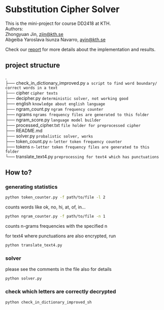 # Substitution Cipher Solver

This is the mini-project for course DD2418 at KTH.  
Authors:  
Zhongyuan Jin, zjin@kth.se  
Abgeiba Yaroslava Isunza Navarro, ayin@kth.se

Check our [report](LanguageEngineering_report.pdf) for more details about the implementation and results.

## project structure

.  
├── check_in_dictionary_improved.py `a script to find word boundary/ correct words in a text`  
├── cipher `cipher texts`  
├── decipher.py `deterministic solver, not working good`  
├── english `knowledge about english language`  
├── ngram_count.py `ngram frequency counter`  
├── ngrams `ngrams frequency files are generated to this folder`  
├── ngram_score.py `language model builder`  
├── processed_cipher.txt `file holder for preprocessed cipher`  
├── README.md  
├── solver.py `probalistic solver, works`  
├── token_count.py `n-letter token frequency counter`  
├── tokens `n-letter token frequency files are generated to this folder`  
└── translate_text4.py `preprocessing for text4 which has punctuations`

## How to?

### generating statistics

```bash
python token_counter.py -f path/to/file -l 2
```

counts words like ok, no, hi, at, of, in...

```bash
python ngram_counter.py -f path/to/file -n 1
```

counts n-grams frequencies with the specified n

for text4 where punctuations are also encrypted, run

```bash
python translate_text4.py
```

### solver

please see the comments in the file also for details

```bash
python solver.py
```

### check which letters are correctly decrypted

```bash
python check_in_dictionary_improved_sh
```
